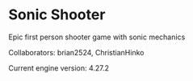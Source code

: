 # Sonic Shooter
Epic first person shooter game with sonic mechanics

Collaborators: brian2524, ChristianHinko


Current engine version: 4.27.2
